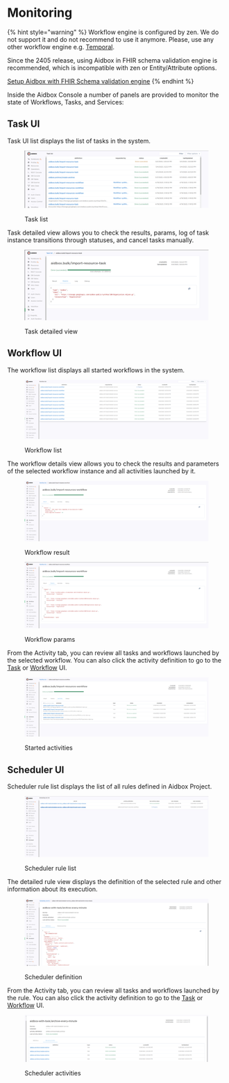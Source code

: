 # Monitoring

{% hint style="warning" %}
Workflow engine is configured by zen. We do not support it and do not recommend to use it anymore. Please, use any other workflow engine e.g. [Temporal](https://temporal.io/).

Since the 2405 release, using Aidbox in FHIR schema validation engine is recommended, which is incompatible with zen or Entity/Attribute options.

[Setup Aidbox with FHIR Schema validation engine](https://docs.aidbox.app/modules-1/profiling-and-validation/fhir-schema-validator/setup)
{% endhint %}

Inside the Aidbox Console a number of panels are provided to monitor the state of Workflows, Tasks, and Services:

## Task UI

Task UI list displays the list of tasks in the system.

<div data-full-width="true"><figure><img src="../../../../../.gitbook/assets/image (24).png" alt=""><figcaption><p>Task list</p></figcaption></figure></div>

Task detailed view allows you to check the results, params, log of task instance transitions through statuses, and cancel tasks manually.

<div data-full-width="true"><figure><img src="../../../../../.gitbook/assets/image (32).png" alt=""><figcaption><p>Task detailed view</p></figcaption></figure></div>

## Workflow UI

The workflow list displays all started workflows in the system.

<div data-full-width="true"><figure><img src="../../../../../.gitbook/assets/image (27).png" alt=""><figcaption><p>Workflow list</p></figcaption></figure></div>

The workflow details view allows you to check the results and parameters of the selected workflow instance and all activities launched by it.

<div data-full-width="true"><figure><img src="../../../../../.gitbook/assets/image (25).png" alt=""><figcaption><p>Workflow result</p></figcaption></figure></div>

<div data-full-width="true"><figure><img src="../../../../../.gitbook/assets/image (3) (1) (1).png" alt=""><figcaption><p>Workflow params</p></figcaption></figure></div>

From the Activity tab, you can review all tasks and workflows launched by the selected workflow. You can also click the activity definition to go to the [Task](monitoring.md#task-ui) or [Workflow](monitoring.md#workflow-ui) UI.

<div data-full-width="true"><figure><img src="../../../../../.gitbook/assets/image (26).png" alt=""><figcaption><p>Started activities</p></figcaption></figure></div>

## Scheduler UI

Scheduler rule list displays the list of all rules defined in Aidbox Project.

<div data-full-width="true"><figure><img src="../../../../../.gitbook/assets/image (38) (1).png" alt=""><figcaption><p>Scheduler rule list</p></figcaption></figure></div>

The detailed rule view displays the definition of the selected rule and other information about its execution.

<div data-full-width="true"><figure><img src="../../../../../.gitbook/assets/image (10).png" alt=""><figcaption><p>Scheduler definition</p></figcaption></figure></div>

From the Activity tab, you can review all tasks and workflows launched by the rule. You can also click the activity definition to go to the [Task](monitoring.md#task-ui) or [Workflow](monitoring.md#workflow-ui) UI.

<div data-full-width="true"><figure><img src="../../../../../.gitbook/assets/image (34) (1).png" alt=""><figcaption><p>Scheduler activities</p></figcaption></figure></div>
